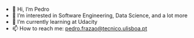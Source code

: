 - 👋 Hi, I’m Pedro
- 👀 I’m interested in Software Engineering, Data Science, and a lot more
- 🌱 I’m currently learning at Udacity
- 📫 How to reach me: pedro.frazao@tecnico.ulisboa.pt

<!---
pfrazao/pfrazao is a ✨ special ✨ repository because its `README.md` (this file) appears on your GitHub profile.
You can click the Preview link to take a look at your changes.
--->
